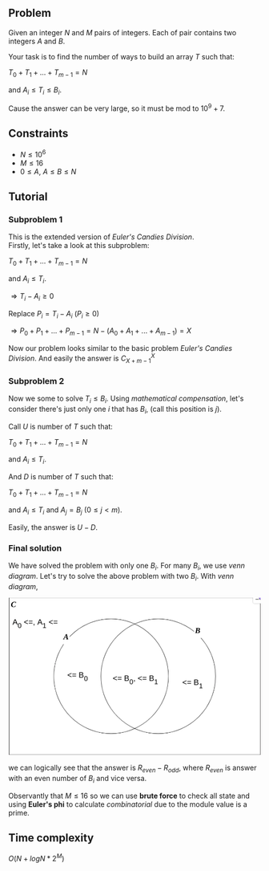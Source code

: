 ## Problem
Given an integer $N$ and $M$ pairs of integers. Each of pair contains two integers $A$ and $B$.

Your task is to find the number of ways to build an array $T$ such that:

$T_0 + T_1 + ... + T_{m-1} = N$  

and $A_i \leq T_i \leq B_i$.

Cause the answer can be very large, so it must be mod to $10^9 + 7$.

## Constraints
- $N \leq 10^6$
- $M \leq 16$
- $0 \leq A$, $A \leq B \leq N$

## Tutorial
### Subproblem 1
This is the extended version of *Euler's Candies Division*.  
Firstly, let's take a look at this subproblem:

$T_0 + T_1 + ... + T_{m-1} = N$  
 
and $A_i \leq T_i$.

$\Rightarrow T_i - A_i \geq 0$

Replace $P_i = T_i - A_i$ $(P_i \geq 0)$

$\Rightarrow P_0 + P_1 + ... + P_{m-1} = N - (A_0 + A_1 + ... + A_{m-1}) = X$

Now our problem looks similar to the basic problem *Euler's Candies Division*. And easily the answer is $C_{X + m - 1}^X$

### Subproblem 2
Now we some to solve $T_i \leq B_i$. Using *mathematical compensation*, let's consider there's just only one $i$ that has $B_i$, (call this position is $j$). 

Call $U$ is number of $T$ such that:

$T_0 + T_1 + ... + T_{m-1} = N$  
 
and $A_i \leq T_i$.


And $D$ is number of $T$ such that:

$T_0 + T_1 + ... + T_{m-1} = N$  
 
and $A_i \leq T_i$ and $A_j = B_j$ $(0 \leq j < m)$.

Easily, the answer is $U - D$.

### Final solution
We have solved the problem with only one $B_i$. For many $B_i$, we use *venn diagram*. Let's try to solve the above problem with two $B_i$. With *venn diagram*, 

![](img/venn.png)

we can logically see that the answer is $R_{even} - R_{odd}$, where $R_{even}$ is answer with an even number of $B_i$ and vice versa. 

Observantly that $M \leq 16$ so we can use **brute force** to check all state and using **Euler's phi** to calculate *combinatorial* due to the module value is a prime.

## Time complexity
$O(N + logN*2^M)$
